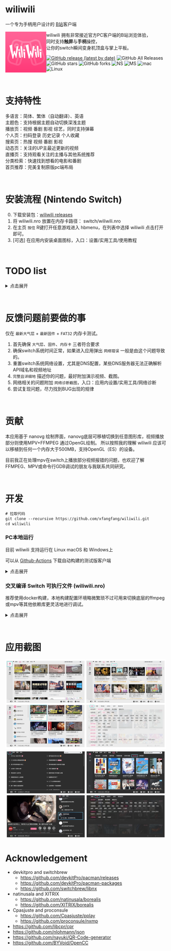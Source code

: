 # wiliwili

一个专为手柄用户设计的 [B站](https://www.bilibili.com)客户端

<img src="resources/icon/bilibili.png" alt="icon" height="128" width="128" align="left">

wiliwili 拥有非常接近官方PC客户端的B站浏览体验，  
同时支持**触屏**与**手柄**操控，  
让你的switch瞬间变身机顶盒与掌上平板。
<br>

[![GitHub release (latest by date)](https://img.shields.io/github/v/release/xfangfang/wiliwili)](https://github.com/xfangfang/wiliwili/releases) ![GitHub All Releases](https://img.shields.io/github/downloads/xfangfang/wiliwili/total) ![GitHub stars](https://img.shields.io/github/stars/xfangfang/wiliwili?style=flat) ![GitHub forks](https://img.shields.io/github/forks/xfangfang/wiliwili) ![NS](https://img.shields.io/badge/-Nintendo%20Switch-e4000f?style=flat&logo=Nintendo%20Switch) ![MS](https://img.shields.io/badge/-Windows-357ec7?style=flat&logo=Windows) ![mac](https://img.shields.io/badge/-macOS-black?style=flat&logo=Apple) ![Linux](https://img.shields.io/badge/-Linux-lightgrey?style=flat&logo=Linux)

<br>

# 支持特性

多语言：简体、繁体（自动翻译）、英语  
主题色：支持根据主题自动切换深浅主题  
播放页：视频 番剧 影视 综艺，同时支持弹幕  
个人页：扫码登录 历史记录 个人收藏  
搜索页：热搜 视频 番剧 影视  
动态页：关注的UP主最近更新的视频  
直播页：支持观看关注的主播与其他系统推荐  
分类检索：快速找到想看的电影和番剧  
首页推荐：完美复制原版pc端布局

<br>

# 安装流程 (Nintendo Switch)

0. 下载安装包：[wiliwili releases](https://github.com/xfangfang/wiliwili/releases)
1. 将 wiliwili.nro 放置在内存卡路径： switch/wiliwili.nro
2. 在主页 `按住` R键打开任意游戏进入 hbmenu，在列表中选择 wiliwili 点击打开即可。
3. [可选] 在应用内安装桌面图标，入口：设置/实用工具/使用教程

<br>

# TODO list

<p>
<details>
<summary id="todo">点击展开</summary>

- [x] 初步完成底层基础组件、首页各类推荐视频、用户视频播放页
- [x] 微调页面、解决播放器启动速度慢、解决播放页面退出卡顿
- [x] 临时解决异步加载导致的空指针问题（图片异步加载某些情况还会出现问题，待修复）
- [x] 添加番剧/影视播放、添加扫码登录、播放历史、用户收藏夹（收藏夹相关部分工作不稳定）
- [x] 初步添加搜索
- [x] 播放页新增分集与UP主最新投稿
- [ ] 完善视频播放页用户评论内容
- [ ] 重构图片异步加载逻辑
- [x] 解决收藏夹、搜索页某些情况导致闪退的问题
- [x] 完善搜索页：番剧、影视 转为竖图
- [x] 完善播放页投稿列表：调整结构、自动加载下一页
- [ ] 播放页展示合集与推荐
- [x] 添加动态页
- [x] 添加视频检索页
- [x] 完善设置页
- [ ] 弹幕相关设置
- [ ] 点赞、投币、收藏
- [ ] 拖拽调节进度、长按快速调节进度
- [ ] 增加单手模式使用一个手柄来控制播放器
- [ ] 安装图标时检查wiliwili位置
- [ ] NSP forwarder自动检查多个位置的nro文件，避免无法打开
- [ ] 增加设置使首页无法通过返回退出，避免误触
- [ ] 使用教程添加未指明的快捷键说明
- [ ] 重压摇杆临时快进
- [ ] 增加平板模式与电视模式页面样式的切换

</details>
</p>

<br>

# 反馈问题前要做的事

仅在 `最新大气层` + `最新固件` + `FAT32` 内存卡测试。

1. 首先确保 `大气层`、`固件`、`内存卡` 三者符合要求
2. 确保switch系统时间正常，如果进入应用弹出 `网络错误` 一般是由这个问题导致的。
3. 重置switch系统网络设置，尤其是DNS配置，某些DNS服务器无法正确解析API域名和视频地址
4. `完整且详细地` 描述你的问题，最好附加演示视频、截图。
5. 网络相关的问题附加 `网络诊断截图`，入口：应用内设置/实用工具/网络诊断
6. 尝试复现问题，尽力找到BUG出现的规律

<br>

# 贡献

本应用基于 nanovg 绘制界面，nanovg底层可移植切换到任意图形库，视频播放部分则使用MPV+FFMPEG 通过OpenGL绘制。
所以按照我的理解 wiliwili 应该可以移植到任何一个内存大于500MB，支持OpenGL（ES）的设备。

目前我正在处理mpv在switch上播放部分视频报错的问题，也欢迎了解 FFMPEG、MPV或命令行GDB调试的朋友与我联系共同研究。

<br>

# 开发

```shell
# 拉取代码
git clone --recursive https://github.com/xfangfang/wiliwili.git
cd wiliwili
```

### PC本地运行

目前 wiliwili 支持运行在 Linux macOS 和 Windows上

可以从 [Github-Actions](https://github.com/xfangfang/wiliwili/actions/workflows/build.yaml) 下载自动构建的测试版客户端

<p>
<details>
<summary id="local-pc">点击展开</summary>

构建出来的客户端某些图标缺失，请参考：https://github.com/xfangfang/wiliwili/issues/13#issuecomment-1296299063

#### macOS

```shell
# macOS: install dependencies
brew install glfw glm mpv

cmake -B build -DPLATFORM_DESKTOP=ON
make -C build wiliwili -j$(sysctl -n hw.ncpu)
```

#### Linux

```shell
# Ubuntu: install dependencies (glfw3.3 or later)
sudo apt install libcurl4-openssl-dev libglfw3-dev libglm-dev libmpv-dev

cmake -B build -DPLATFORM_DESKTOP=ON
make -C build wiliwili -j$(nproc)
```

#### Windows

```shell
# Windows: install dependencies (MSYS2 MinGW64)
pacman -S mingw-w64-x86_64-gcc mingw-w64-x86_64-cmake mingw-w64-x86_64-make \
  git mingw-w64-x86_64-glfw mingw-w64-x86_64-glm mingw-w64-x86_64-mpv

cmake -B build -G "MinGW Makefiles" -DPLATFORM_DESKTOP=ON
mingw32-make -C build wiliwili -j$(nproc)
```

</details>
</p>

### 交叉编译 Switch 可执行文件 (wiliwili.nro)

推荐使用docker构建，本地构建配置环境略微繁琐不过可用来切换底层的ffmpeg或mpv等其他依赖库更灵活地进行调试。

<p>
<details>
<summary id="local-switch">点击展开</summary>

#### Docker

```shell
docker run --rm -v $(pwd):/data devkitpro/devkita64:20221113 \
  sh -c "/data/scripts/build_switch.sh"
```

#### 本地编译

```shell
# 1. 安装devkitpro环境: https://github.com/devkitPro/pacman/releases

# 2. 安装预编译的依赖
sudo dkp-pacman -S switch-glfw switch-glm switch-cmake devkita64-cmake switch-pkg-config

# 3. 安装ffmpeg与mpv（使用自编译的库，官方的库无法播放网络视频）
# 手动编译方法请看：scripts/README.md
sudo dkp-pacman -U \
  https://github.com/xfangfang/wiliwili/releases/download/v0.1.0/switch-ffmpeg-4.4.3-1-any.pkg.tar.xz \
  https://github.com/xfangfang/wiliwili/releases/download/v0.1.0/switch-libmpv-0.34.1-1-any.pkg.tar.xz

# 4. 可选：安装依赖库 nspmini：https://github.com/StarDustCFW/nspmini
# (1). 在resources 目录下放置：nsp_forwarder.nsp
# (2). cmake 构建参数添加 -DBUILTIN_NSP=ON
# 按上述配置后，从相册打开wiliwili时会增加一个安装NSP Forwarder的按钮

# 5. build
cmake -B cmake-build-switch
make -C cmake-build-switch wiliwili.nro -j$(nproc)
```

</details>
</p>

<br>

# 应用截图

<p align="center">
<img src="docs/images/screenshot-2.png" alt="screenshot-2">
<img src="docs/images/screenshot-1.png" alt="screenshot-1">
</p>

# Acknowledgement

- devkitpro and switchbrew
    - https://github.com/devkitPro/pacman/releases
    - https://github.com/devkitPro/pacman-packages
    - https://github.com/switchbrew/libnx
- natinusala and XITRIX
    - https://github.com/natinusala/borealis
    - https://github.com/XITRIX/borealis
- Cpasjuste and proconsule
    - https://github.com/Cpasjuste/pplay
    - https://github.com/proconsule/nxmp
- https://github.com/libcpr/cpr
- https://github.com/nlohmann/json
- https://github.com/nayuki/QR-Code-generator
- https://github.com/BYVoid/OpenCC

